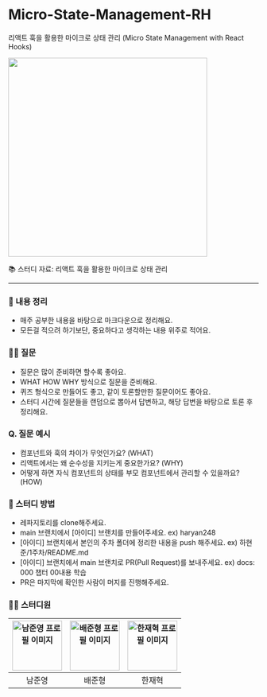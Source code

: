# Micro-State-Management-RH

리액트 훅을 활용한 마이크로 상태 관리 (Micro State Management with React Hooks)

<img src='https://github.com/MD-Book-Study/Micro-State-Management-RH/assets/36908476/7badb053-6a56-4e5d-85c5-8e139b47bf42' width='400' />

📚 스터디 자료: 리액트 훅을 활용한 마이크로 상태 관리

---

### 📝 내용 정리

- 매주 공부한 내용을 바탕으로 마크다운으로 정리해요.
- 모든걸 적으려 하기보단, 중요하다고 생각하는 내용 위주로 적어요.

### 🙋‍♂️ 질문

- 질문은 많이 준비하면 할수록 좋아요.
- WHAT HOW WHY 방식으로 질문을 준비해요.
- 퀴즈 형식으로 만들어도 좋고, 같이 토론할만한 질문이어도 좋아요.
- 스터디 시간에 질문들을 랜덤으로 뽑아서 답변하고, 해당 답변을 바탕으로 토론 후 정리해요.

### Q. 질문 예시

- 컴포넌트와 훅의 차이가 무엇인가요? (WHAT)
- 리액트에서는 왜 순수성을 지키는게 중요한가요? (WHY)
- 어떻게 하면 자식 컴포넌트의 상태를 부모 컴포넌트에서 관리할 수 있을까요? (HOW)

### 📌 스터디 방법

- 레파지토리를 clone해주세요.
- main 브랜치에서 [아이디] 브랜치를 만들어주세요. ex) haryan248
- [아이디] 브랜치에서 본인의 주차 폴더에 정리한 내용을 push 해주세요. ex) 하현준/1주차/README.md
- [아이디] 브랜치에서 main 브랜치로 PR(Pull Request)를 보내주세요. ex) docs: 000 챕터 00내용 학습
- PR은 마지막에 확인한 사람이 머지를 진행해주세요.

### 🏃‍♂️ 스터디원

| <a href='https://github.com/jun7867'><img src='https://avatars.githubusercontent.com/u/36908476' alt='남준영 프로필 이미지' width='100px' /></a> | <a href='https://github.com/Junhyeong-B'><img src='https://avatars.githubusercontent.com/u/85148549' alt='배준형 프로필 이미지' width='100px' /></a> | <a href='https://github.com/JaeHyeok-Han'><img src='https://avatars.githubusercontent.com/u/60998252' alt='한재혁 프로필 이미지' width='100px' /></a> |
| :----------------------------------------------------------------------------------------------------------------------------------------------: | :--------------------------------------------------------------------------------------------------------------------------------------------------: | :---------------------------------------------------------------------------------------------------------------------------------------------------: |
|                                                                      남준영                                                                      |                                                                        배준형                                                                        |                                                                        한재혁                                                                         |
